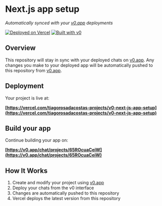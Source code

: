 # Next.js app setup

*Automatically synced with your [v0.app](https://v0.app) deployments*

[![Deployed on Vercel](https://img.shields.io/badge/Deployed%20on-Vercel-black?style=for-the-badge&logo=vercel)](https://vercel.com/tiagorosadacostas-projects/v0-next-js-app-setup)
[![Built with v0](https://img.shields.io/badge/Built%20with-v0.app-black?style=for-the-badge)](https://v0.app/chat/projects/65ROcuaCeiW)

## Overview

This repository will stay in sync with your deployed chats on [v0.app](https://v0.app).
Any changes you make to your deployed app will be automatically pushed to this repository from [v0.app](https://v0.app).

## Deployment

Your project is live at:

**[https://vercel.com/tiagorosadacostas-projects/v0-next-js-app-setup](https://vercel.com/tiagorosadacostas-projects/v0-next-js-app-setup)**

## Build your app

Continue building your app on:

**[https://v0.app/chat/projects/65ROcuaCeiW](https://v0.app/chat/projects/65ROcuaCeiW)**

## How It Works

1. Create and modify your project using [v0.app](https://v0.app)
2. Deploy your chats from the v0 interface
3. Changes are automatically pushed to this repository
4. Vercel deploys the latest version from this repository